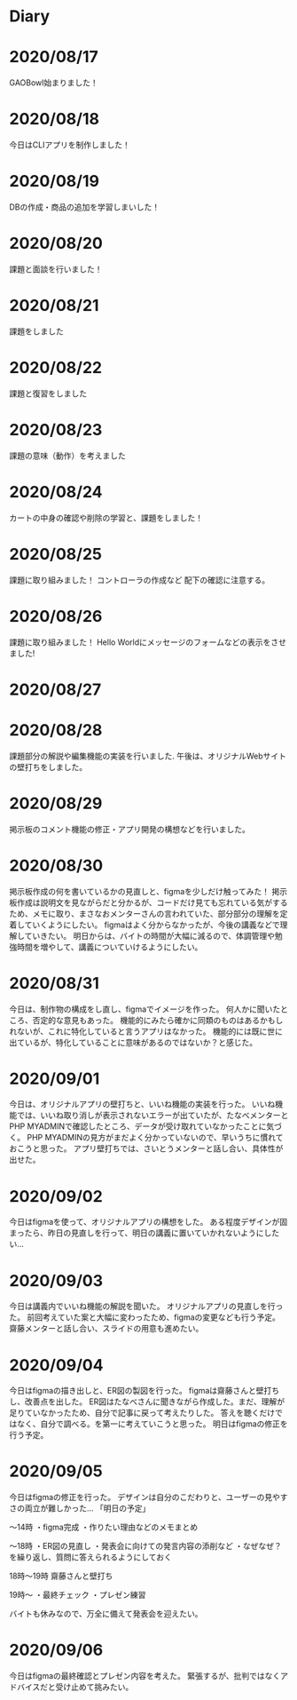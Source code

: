 # Diary

# 2020/08/17
GAOBowl始まりました！

# 2020/08/18
今日はCLIアプリを制作しました！

# 2020/08/19
DBの作成・商品の追加を学習しまいした！

# 2020/08/20
課題と面談を行いました！

# 2020/08/21
課題をしました

# 2020/08/22
課題と復習をしました

# 2020/08/23
課題の意味（動作）を考えました

# 2020/08/24
カートの中身の確認や削除の学習と、課題をしました！

# 2020/08/25
課題に取り組みました！
コントローラの作成など
配下の確認に注意する。

# 2020/08/26
課題に取り組みました！
Hello Worldにメッセージのフォームなどの表示をさせました!

# 2020/08/27


# 2020/08/28
課題部分の解説や編集機能の実装を行いました.
午後は、オリジナルWebサイトの壁打ちをしました。

# 2020/08/29
掲示板のコメント機能の修正・アプリ開発の構想などを行いました。

# 2020/08/30
掲示板作成の何を書いているかの見直しと、figmaを少しだけ触ってみた！
掲示板作成は説明文を見ながらだと分かるが、コードだけ見ても忘れている気がするため、メモに取り、まさなおメンターさんの言われていた、部分部分の理解を定着していくようにしたい。
figmaはよく分からなかったが、今後の講義などで理解していきたい。
明日からは、バイトの時間が大幅に減るので、体調管理や勉強時間を増やして、講義についていけるようにしたい。

# 2020/08/31
今日は、制作物の構成をし直し、figmaでイメージを作った。
何人かに聞いたところ、否定的な意見もあった。
機能的にみたら確かに同類のものはあるかもしれないが、これに特化していると言うアプリはなかった。
機能的には既に世に出ているが、特化していることに意味があるのではないか？と感じた。

# 2020/09/01
今日は、オリジナルアプリの壁打ちと、いいね機能の実装を行った。
いいね機能では、いいね取り消しが表示されないエラーが出ていたが、たなべメンターとPHP MYADMINで確認したところ、データが受け取れていなかったことに気づく。
PHP MYADMINの見方がまだよく分かっていないので、早いうちに慣れておこうと思った。
アプリ壁打ちでは、さいとうメンターと話し合い、具体性が出せた。

# 2020/09/02
今日はfigmaを使って、オリジナルアプリの構想をした。
ある程度デザインが固まったら、昨日の見直しを行って、明日の講義に置いていかれないようにしたい...

# 2020/09/03
今日は講義内でいいね機能の解説を聞いた。
オリジナルアプリの見直しを行った。
前回考えていた案と大幅に変わったため、figmaの変更なども行う予定。
齋藤メンターと話し合い、スライドの用意も進めたい。

# 2020/09/04
今日はfigmaの描き出しと、ER図の製図を行った。
figmaは齋藤さんと壁打ちし、改善点を出した。
ER図はたなべさんに聞きながら作成した。まだ、理解が足りていなかったため、自分で記事に戻って考えたりした。
答えを聴くだけではなく、自分で調べる。を第一に考えていこうと思った。
明日はfigmaの修正を行う予定。

# 2020/09/05
今日はfigmaの修正を行った。
デザインは自分のこだわりと、ユーザーの見やすさの両立が難しかった...
「明日の予定」

〜14時
・figma完成
・作りたい理由などのメモまとめ

〜18時
・ER図の見直し
・発表会に向けての発言内容の添削など
・なぜなぜ？を繰り返し、質問に答えられるようにしておく

18時〜19時
齋藤さんと壁打ち

19時〜
・最終チェック
・プレゼン練習

バイトも休みなので、万全に備えて発表会を迎えたい。

# 2020/09/06
今日はfigmaの最終確認とプレゼン内容を考えた。
緊張するが、批判ではなくアドバイスだと受け止めて挑みたい。